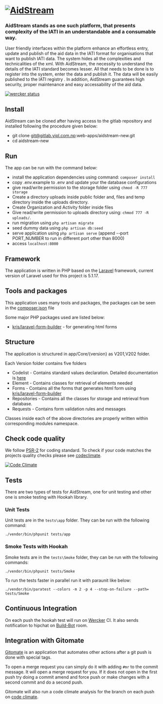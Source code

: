 # [![AidStream](http://v201.aidstream.org/images/logo.png)](http://v201.aidstream.org)

### AidStream stands as one such platform, that presents complexity of the IATI in an understandable and a consumable way.

User friendly interfaces within the platform enhance an effortless entry, update and publish of the aid data in the IATI format for organisations that want to publish IATI data. The system hides all the complexities and technicalities of the xml. With AidStream, the necessity to understand the details of the IATI standard becomes lesser. All that needs to be done is to register into the system, enter the data and publish it. The data will be easily published to the IATI registry . In addition, AidStream guarantees high security, proper maintenance and easy accessability of the aid data.

[![wercker status](https://app.wercker.com/status/c1afa54ce0c0a4972f17b3b4c4f72e73/m/master "wercker status")](https://app.wercker.com/project/bykey/c1afa54ce0c0a4972f17b3b4c4f72e73)

## Install

AidStream can be cloned after having access to the gitlab repository and installed following the procedure given below:

* git clone git@gitlab.yipl.com.np:web-apps/aidstream-new.git
* cd aidstream-new

## Run

The app can be run with the command below:

* install the application dependencies using command: ` composer install `
* copy .env.example to .env and update your the database configurations
* give read/write permission to the storage folder using `chmod -R 777 storage`
* Create a directory uploads inside public folder and, files and temp directory inside the uploads directory.
* Create Organization and Activity folder inside files
* Give read/write permission to uploads directory using: `chmod 777 -R uploads/`.
* run migration using ` php artisan migrate `
* seed dummy data using ` php artisan db:seed `
* serve application using `php artisan serve` (append --port PORT_NUMBER to run in different port other than 8000)
* access `localhost:8000`

## Framework

The application is written in PHP based on the [Laravel](http://laravel.com) framework, current version of Laravel 
used for this project is 5.1.17.
 

## Tools and packages

This application uses many tools and packages, the packages can 
be seen in the [composer.json](http://gitlab.yipl.com.np/web-apps/aidstream-new/blob/master/composer.json) file

Some major PHP packages used are listed below:

* [kris/laravel-form-builder](https://github.com/kristijanhusak/laravel-form-builder) - for generating html forms

## Structure

The application is structured in app/Core/{version} as V201,V202 folder.

Each Version folder contains five folders

* Codelist - Contains standard values declaration. Detailed documentation is [here](http://iatistandard.org/201/codelists/)
* Element - Contains classes for retrieval of elements needed
* Forms - Contains all the forms that generates html form using [kris/laravel-form-builder](https://github.com/kristijanhusak/laravel-form-builder)
* Repositories - Contains all the classes for storage and retrieval from database.
* Requests - Contains form validation rules and messages

Classes inside each of the above directories are properly written within corresponding modules namespace. 

## Check code quality

We follow [PSR-2](https://github.com/php-fig/fig-standards/blob/master/accepted/PSR-2-coding-style-guide.md) for 
coding standard. To check if your code 
matches the projects quality checks please see [codeclimate](https://codeclimate.com/repos/55f540606956805fc2010677/feed).

[![Code Climate](https://codeclimate.com/repos/55f540606956805fc2010677/badges/dab7b46f5a489b6104ed/gpa.svg)](https://codeclimate.com/repos/55f540606956805fc2010677/feed)

## Tests

There are two types of tests for AidStream, one for unit testing and other one is smoke testing with Hookah library.

### Unit Tests

Unit tests are in the `tests\app` folder. They can be run with the following command:

```
./vendor/bin/phpunit tests/app 
```

### Smoke Tests with Hookah

Smoke tests are in the `tests\Smoke` folder, they can be run with the following commands:

```
./vendor/bin/phpunit tests/Smoke 
```

To run the tests faster in parallel run it with paraunit like below:

```
./vendor/bin/paratest --colors -m 2 -p 4 --stop-on-failure --path= tests/Smoke
```

## Continuous Integration

On each push the hookah test will run on [Wercker](https://app.wercker.com/#applications/560f9c92d77c55dc7303a957) CI. It
also sends notification to hipchat on [Build-Bot](https://yipl.hipchat.com/chat/room/1267700) room.

## Integration with Gitomate

[Gitomate](http://gitlab.yipl.com.np/internal/gitomate) is an application that automates other actions after a git push 
is done with special tags.

To open a merge request you can simply do it with adding `#mr` to the commit message. It will open a merge request for 
you. If it does not open in the first push try doing a commit amend and force push or make changes with a second commit
and do a second push.

Gitomate will also run a code climate analysis for the branch on each push on [code climate](https://codeclimate.com/repos/55f540606956805fc2010677/branches).